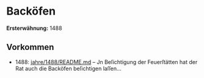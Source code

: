 # Backöfen

**Ersterwähnung:** 1488

## Vorkommen
- 1488: [jahre/1488/README.md](../jahre/1488/README.md) – Jn Beſichtigung der Feuerſtätten hat der Rat auch die
Backöfen beſichtigen laſſen...
